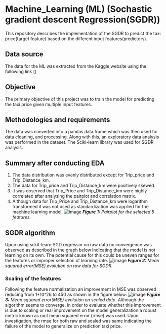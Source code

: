 # Machine_Learning (ML) (Sochastic gradient descent Regression(SGDR))
This repository describes the implementation of the SGDR to predict the taxi price(target feature) based on the different input features(predictors).
## Data source
The data for the ML was extracted from the Kaggle website using the following link ()
## Objective
The primary objective of this project was to train the model for predicting the taxi price given multiple input features.
## Methodologies and requirements
The data was converted into a pandas data frame which was then used for data cleaning, and processing. Along with this, an exploratory data analysis was performed in the dataset. The Sciki-learn library was used for SGDR analysis.
## Summary after conducting EDA
1. The data distribution was evenly distributed except for Trip_price and Trip_Distance_km.
2. The data for Trip_price and Trip_Distance_km were positively skewed.
3. It was observed that Trip_Price and Trip_Distance_km were highly correlated after analysing the pairplot and correlation matrix.
4. Although data for Trip_Price and Trip_Distance_km were logarithm transformed it was not used as standardization was applied for the machine learning model.
 ![image](https://github.com/user-attachments/assets/77a0449a-2688-4f8b-8075-6b83fd5a4fc9)
_**Figure 1:** Pairplot for the selected 5 features._
## SGDR algorithm
Upon using sckit-learn SGD regressor on raw data no convergence was observed as described in the graph below indicating that the model is not learning on its own. The potential cause for this could be uneven ranges for the features or improper selection of learning rate.
![image](https://github.com/user-attachments/assets/2b0cefcc-e767-493b-9c53-f4165ae9e23d)
_**Figure 2:** Mean squared error(MSE) evolution on raw data for SGDR._
### Scaling of the features
 Following the feature normalization an improvement in MSE was observed reducing from 1*10^26 to 450 as shown in the figure below:
 ![image](https://github.com/user-attachments/assets/0ce8e5f9-f01b-4e40-a89f-388a547dfd32)
_**Figure 3:** Mean squared error(MSE) evolution on scaled data._
Although the algorithm seems to converge, in order to evaluate whether this improvement is due to scaling or real improvement on the model generalization a  robust metric known as root mean squared error (rmse) was used. Upon investigation, the rmse for both raw and scaled was same indicating the failure of the model to generalize on prediction taxi price.


